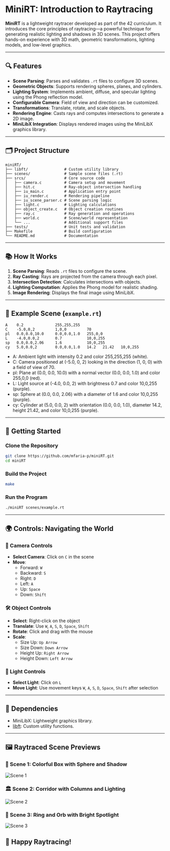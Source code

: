 # MiniRT: Introduction to Raytracing

**MiniRT** is a lightweight raytracer developed as part of the 42 curriculum. It introduces the core principles of raytracing—a powerful technique for generating realistic lighting and shadows in 3D scenes. This project offers hands-on experience with 3D math, geometric transformations, lighting models, and low-level graphics.

---

## 🔍 Features

- **Scene Parsing**: Parses and validates `.rt` files to configure 3D scenes.
- **Geometric Objects**: Supports rendering spheres, planes, and cylinders.
- **Lighting System**: Implements ambient, diffuse, and specular lighting using the Phong reflection model.
- **Configurable Camera**: Field of view and direction can be customized.
- **Transformations**: Translate, rotate, and scale objects.
- **Rendering Engine**: Casts rays and computes intersections to generate a 2D image.
- **MiniLibX Integration**: Displays rendered images using the MiniLibX graphics library.

---

## 🗂️ Project Structure

```
miniRT/
├── libft/                # Custom utility library
├── scenes/               # Sample scene files (.rt)
├── srcs/                 # Core source code
│   ├── camera.c          # Camera setup and movement
│   ├── hit.c             # Ray-object intersection handling
│   ├── iu_main.c         # Application entry point
│   ├── iu_render.c       # Rendering pipeline
│   ├── iu_scene_parser.c # Scene parsing logic
│   ├── light.c           # Lighting calculations
│   ├── object_create.c   # Object creation routines
│   ├── ray.c             # Ray generation and operations
│   ├── world.c           # Scene/world representation
│   └── ...               # Additional support files
├── tests/                # Unit tests and validation
├── Makefile              # Build configuration
└── README.md             # Documentation
```

---

## 📚 How It Works

1. **Scene Parsing**: Reads `.rt` files to configure the scene.
2. **Ray Casting**: Rays are projected from the camera through each pixel.
3. **Intersection Detection**: Calculates intersections with objects.
4. **Lighting Computation**: Applies the Phong model for realistic shading.
5. **Image Rendering**: Displays the final image using MiniLibX.

---

## 📃 Example Scene (`example.rt`)

```
A    0.2              255,255,255
C    -5.0,0,2         1,0,0         70
pl   0.0,0.0,10.0     0.0,0.0,1.0   255,0,0
L    -4.0,0.0,2       0.7           10,0,255
sp   0.0,0.0,2.06     1.6           10,0,255
cy   5.0,0.0,2        0.0,0.0,1.0   14.2   21.42   10,0,255
```

- A: Ambient light with intensity 0.2 and color 255,255,255 (white).
- C: Camera positioned at (-5.0, 0, 2) looking in the direction (1, 0, 0) with a field of view of 70.
- pl: Plane at (0.0, 0.0, 10.0) with a normal vector (0.0, 0.0, 1.0) and color 255,0,0 (red).
- L: Light source at (-4.0, 0.0, 2) with brightness 0.7 and color 10,0,255 (purple).
- sp: Sphere at (0.0, 0.0, 2.06) with a diameter of 1.6 and color 10,0,255 (purple).
- cy: Cylinder at (5.0, 0.0, 2) with orientation (0.0, 0.0, 1.0), diameter 14.2, height 21.42, and color 10,0,255 (purple).

---

## 🚀 Getting Started

### Clone the Repository

```bash
git clone https://github.com/mfaria-p/miniRT.git
cd miniRT
```

### Build the Project

```bash
make
```

### Run the Program

```bash
./miniRT scenes/example.rt
```

---

## 🌍 Controls: Navigating the World

### 📸 Camera Controls

- **Select Camera**: Click on `C` in the scene
- **Move**:
  - Forward: `W`
  - Backward: `S`
  - Right: `D`
  - Left: `A`
  - Up: `Space`
  - Down: `Shift`

### 🛠️ Object Controls

- **Select**: Right-click on the object
- **Translate**: Use `W`, `A`, `S`, `D`, `Space`, `Shift`
- **Rotate**: Click and drag with the mouse
- **Scale**:
  - Size Up: `Up Arrow`
  - Size Down: `Down Arrow`
  - Height Up: `Right Arrow`
  - Height Down: `Left Arrow`

### 🔦 Light Controls

- **Select Light**: Click on `L`
- **Move Light**: Use movement keys `W`, `A`, `S`, `D`, `Space`, `Shift` after selection

---

## 📁 Dependencies

- MiniLibX: Lightweight graphics library.
- [libft](https://github.com/mfaria-p/Libft.git): Custom utility functions.

---

## 🖼️ Raytraced Scene Previews

### 🎨 Scene 1: Colorful Box with Sphere and Shadow
![Scene 1](img/minirt_corner.png)

### 🏛️ Scene 2: Corridor with Columns and Lighting
![Scene 2](img/minirt_hall.png)

### 💍 Scene 3: Ring and Orb with Bright Spotlight
![Scene 3](img/minirt_ring.png)

## 🌟 Happy Raytracing!

